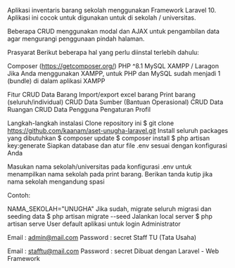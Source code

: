 Aplikasi inventaris barang sekolah menggunakan Framework Laravel 10. Aplikasi ini cocok untuk digunakan untuk di sekolah / universitas.

Beberapa CRUD menggunakan modal dan AJAX untuk pengambilan data agar mengurangi penggunaan pindah halaman.

Prasyarat
Berikut beberapa hal yang perlu diinstal terlebih dahulu:

Composer (https://getcomposer.org/)
PHP ^8.1
MySQL
XAMPP / Laragon
Jika Anda menggunakan XAMPP, untuk PHP dan MySQL sudah menjadi 1 (bundle) di dalam aplikasi XAMPP

Fitur
CRUD Data Barang
Import/export excel barang
Print barang (seluruh/individual)
CRUD Data Sumber (Bantuan Operasional)
CRUD Data Ruangan
CRUD Data Pengguna
Pengaturan Profil

Langkah-langkah instalasi
Clone repository ini
$ git clone https://github.com/kaanam/aset-unugha-laravel.git
Install seluruh packages yang dibutuhkan
$ composer update
$ composer install
$ php artisan key:generate
Siapkan database dan atur file .env sesuai dengan konfigurasi Anda

Masukan nama sekolah/universitas pada konfigurasi .env untuk menampilkan nama sekolah pada print barang. Berikan tanda kutip jika nama sekolah mengandung spasi

Contoh:

NAMA_SEKOLAH="UNUGHA"
Jika sudah, migrate seluruh migrasi dan seeding data
$ php artisan migrate --seed
Jalankan local server
$ php artisan serve
User default aplikasi untuk login
Administrator

Email       : admin@mail.com
Password    : secret
Staff TU (Tata Usaha)

Email       : stafftu@mail.com
Password    : secret
Dibuat dengan
Laravel - Web Framework
